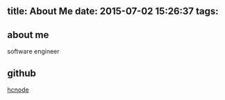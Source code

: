 title: About Me
date: 2015-07-02 15:26:37
tags:
---


## about me
software engineer

## github
[hcnode](https://www.github.com/hcnode)

